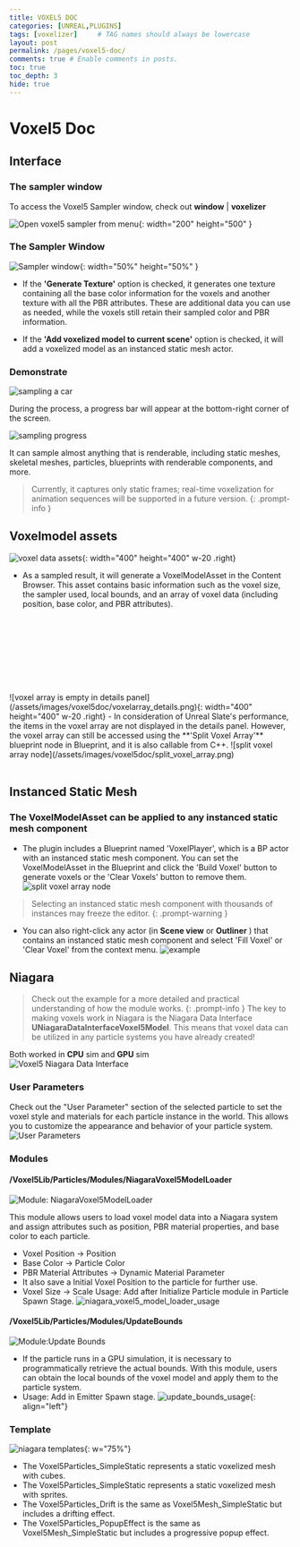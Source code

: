 ```yaml
---
title: VOXEL5 DOC
categories: [UNREAL,PLUGINS]
tags: [voxelizer]     # TAG names should always be lowercase
layout: post
permalink: /pages/voxel5-doc/
comments: true # Enable comments in posts.
toc: true
toc_depth: 3
hide: true
---
```

# Voxel5 Doc

## Interface
### The sampler window
To access the Voxel5 Sampler window, check out **window** | **voxelizer**

![Open voxel5 sampler from menu](/assets/images/voxel5doc/menu.jpg){: width="200" height="500" }


### The Sampler Window
![Sampler window](/assets/images/voxel5doc/window.jpg){: width="50%" height="50%" }
- If the **'Generate Texture'** option is checked, it generates one texture containing all the base color information for the voxels and another texture with all the PBR attributes. These are additional data you can use as needed, while the voxels still retain their sampled color and PBR information.

- If the **'Add voxelized model to current scene'** option is checked, it will add a voxelized model as an instanced static mesh actor.
### Demonstrate

![sampling a car](/assets/images/voxel5doc/sample_a_car.gif)

During the process, a progress bar will appear at the bottom-right corner of the screen.

![sampling progress](/assets/images/voxel5doc/sampling_progress.png)

It can sample almost anything that is renderable, including static meshes, skeletal meshes, particles, blueprints with renderable components, and more.

> Currently, it captures only static frames; real-time voxelization for animation sequences will be supported in a future version.
{: .prompt-info }

## Voxelmodel assets

![voxel data assets](/assets/images/voxel5doc/voxeldata.png){: width="400" height="400" w-20 .right}
- As a sampled result, it will generate a VoxelModelAsset in the Content Browser. This asset contains basic information such as the voxel size, the sampler used, local bounds, and an array of voxel data (including position, base color, and PBR attributes).
<br>
<br>
<br>
<br>
<br>
<br>
<br>
<br>
![voxel array is empty in details panel](/assets/images/voxel5doc/voxelarray_details.png){: width="400" height="400" w-20 .right}
- In consideration of Unreal Slate's performance, the items in the voxel array are not displayed in the details panel. However, the voxel array can still be accessed using the **'Split Voxel Array'** blueprint node in Blueprint, and it is also callable from C++.
![split voxel array node](/assets/images/voxel5doc/split_voxel_array.png)
<br>
<br>

## Instanced Static Mesh
### The VoxelModelAsset can be applied to any instanced static mesh component
- The plugin includes a Blueprint named 'VoxelPlayer', which is a BP actor with an instanced static mesh component. You can set the VoxelModelAsset in the Blueprint and click the 'Build Voxel' button to generate voxels or the 'Clear Voxels' button to remove them.
![split voxel array node](/assets/images/voxel5doc/voxelplayer_demo.gif)



> Selecting an instanced static mesh component with thousands of instances may freeze the editor.
{: .prompt-warning }

- You can also right-click any actor (in **Scene view** or **Outliner** ) that contains an instanced static mesh component and select 'Fill Voxel' or 'Clear Voxel' from the context menu.
![example](/assets/images/voxel5doc/context_menu_example.gif)

## Niagara
> Check out the example for a more detailed and practical understanding of how the module works.
{: .prompt-info }
The key to making voxels work in Niagara is the Niagara Data Interface **UNiagaraDataInterfaceVoxel5Model**. This means that voxel data can be utilized in any particle systems you have already created!

Both worked in **CPU** sim and **GPU** sim
<br>
![Voxel5 Niagara Data Interface](/assets/images/voxel5doc/voxel5_ndi.png)

### User Parameters
Check out the "User Parameter" section of the selected particle to set the voxel style and materials for each particle instance in the world. This allows you to customize the appearance and behavior of your particle system.
![User Parameters](/assets/images/voxel5doc/user_parameters.png)

### Modules
#### /Voxel5Lib/Particles/Modules/NiagaraVoxel5ModelLoader

![Module: NiagaraVoxel5ModelLoader](/assets/images/voxel5doc/niagara_voxel5_model_loader.png)

This module allows users to load voxel model data into a Niagara system and assign attributes such as position, PBR material properties, and base color to each particle.
- Voxel Position -> Position
- Base Color -> Particle Color
- PBR Material Attributes -> Dynamic Material Parameter
- It also save a Initial Voxel Position to the particle for further use.
- Voxel Size -> Scale
Usage: Add after Initialize Particle module in Particle Spawn Stage. ![niagara_voxel5_model_loader_usage](/assets/images/voxel5doc/niagara_voxel5_model_loader_usage.png)

#### /Voxel5Lib/Particles/Modules/UpdateBounds
![Module:Update Bounds](/assets/images/voxel5doc/update_bounds.png)
- If the particle runs in a GPU simulation, it is necessary to programmatically retrieve the actual bounds. With this module, users can obtain the local bounds of the voxel model and apply them to the particle system.
- Usage: Add in Emitter Spawn stage. ![update_bounds_usage](/assets/images/voxel5doc/update_bounds_usage.png){: align="left"}
### Template


![niagara templates](/assets/images/voxel5doc/niagara_templates.png){: w="75%"}

  - The Voxel5Particles_SimpleStatic represents a static voxelized mesh with cubes.
  - The Voxel5Particles_SimpleStatic represents a static voxelized mesh with sprites.
  - The Voxel5Particles_Drift is the same as Voxel5Mesh_SimpleStatic but includes a drifting effect.
  - The Voxel5Particles_PopupEffect is the same as Voxel5Mesh_SimpleStatic but includes a progressive popup effect.


